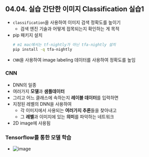 ## 04.04. 실습 간단한 이미지 Classification 실습1
- `classification`을 사용하여 이미지 검색 정확도를 높이기
  - 검색 엔진 기술과 어떻게 접목되는지 확인하는 게 목적
- pip 패키지 설치
  ```bash
  # m1 mac에서는 tf-nightly가 아닌 tfa-nightly 설치
  pip install -q tfa-nightly
  ```
- `CNN`을 사용하여 image labeling 데이터를 사용하여 정확도를 높임

### CNN
- DNN의 일종
- 여러가지 **모델**과 **샘플데이터**
- 그리고 어느 클래스에 속하는지 **레이블 데이터**를 입력하면
- 지정된 레벨의 DNN을 사용하여
  - 각 이미지에서 사용되는 **여러가지 추론**들을 찾아내고
  - 그 **레벨**과 이미지에 있는 **의미**를 파악하는 네트워크
- 2D image에 사용됨

### Tensorflow를 통한 모델 학습
- ![image](https://user-images.githubusercontent.com/10006290/177569879-a524f87a-f514-491d-ac19-69d758429d0e.png)
